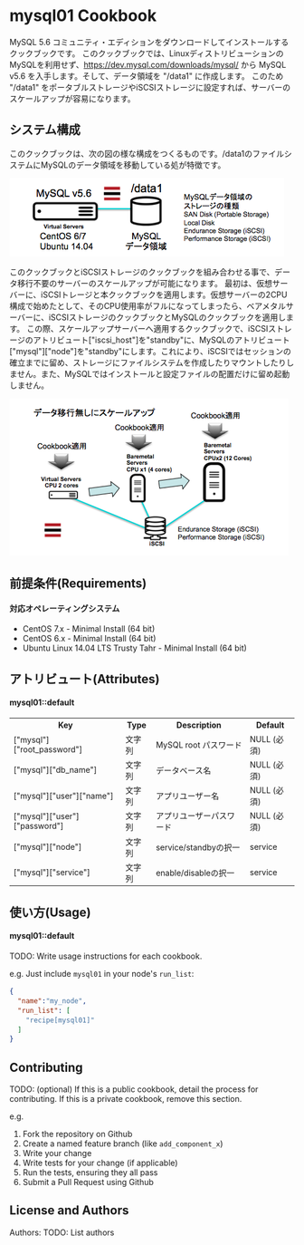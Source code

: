 mysql01 Cookbook
================

MySQL 5.6 コミュニティ・エディションをダウンロードしてインストールするクックブックです。
このクックブックでは、LinuxディストリビューションのMySQLを利用せず、https://dev.mysql.com/downloads/mysql/ から MySQL v5.6 を入手します。そして、データ領域を "/data1" に作成します。 このため "/data1" をポータブルストレージやiSCSIストレージに設定すれば、サーバーのスケールアップが容易になります。


システム構成
------------

このクックブックは、次の図の様な構成をつくるものです。/data1のファイルシステムにMySQLのデータ領域を移動している処が特徴です。

![MySQLシステム構成](doc/MySQL_config.png)


このクックブックとiSCSIストレージのクックブックを組み合わせる事で、データ移行不要のサーバーのスケールアップが可能になります。
最初は、仮想サーバーに、iSCSIトレージと本クックブックを適用します。仮想サーバーの2CPU構成で始めたとして、そのCPU使用率がフルになってしまったら、ベアメタルサーバーに、iSCSIストレージのクックブックとMySQLのクックブックを適用します。
この際、スケールアップサーバーへ適用するクックブックで、iSCSIストレージのアトリビュート["iscsi_host"]を"standby"に、MySQLのアトリビュート["mysql"]["node"]を"standby"にします。これにより、iSCSIではセッションの確立までに留め、ストレージにファイルシステムを作成したりマウントしたりしません。また、MySQLではインストールと設定ファイルの配置だけに留め起動しません。

![MySQLスケールアップシナリオ](doc/MySQL_Scale_up_story.png)


前提条件(Requirements)
------------
#### 対応オペレーティングシステム
* CentOS 7.x - Minimal Install (64 bit) 
* CentOS 6.x - Minimal Install (64 bit) 
* Ubuntu Linux 14.04 LTS Trusty Tahr - Minimal Install (64 bit) 


アトリビュート(Attributes)
----------

#### mysql01::default
<table>
  <tr>
    <th>Key</th>
    <th>Type</th>
    <th>Description</th>
    <th>Default</th>
  </tr>
  <tr>
    <td>["mysql"]["root_password"]</td>
    <td>文字列</td>
    <td>MySQL root パスワード</td>
    <td>NULL (必須)</td>
  </tr>
  <tr>
    <td>["mysql"]["db_name"]</td>
    <td>文字列</td>
    <td>データベース名</td>
    <td>NULL (必須)</td>
  </tr>
  <tr>
    <td>["mysql"]["user"]["name"]</td>
    <td>文字列</td>
    <td>アプリユーザー名</td>
    <td>NULL (必須)</td>
  </tr>
  <tr>
    <td>["mysql"]["user"]["password"]</td>
    <td>文字列</td>
    <td>アプリユーザーパスワード</td>
    <td>NULL (必須)</td>
  </tr>
  <tr>
    <td>["mysql"]["node"]</td>
    <td>文字列</td>
    <td>service/standbyの択一</td>
    <td>service</td>
  </tr>
  <tr>
    <td>["mysql"]["service"]</td>
    <td>文字列</td>
    <td>enable/disableの択一</td>
    <td>service</td>
  </tr>
</table>



使い方(Usage)
-----
#### mysql01::default
TODO: Write usage instructions for each cookbook.

e.g.
Just include `mysql01` in your node's `run_list`:

```json
{
  "name":"my_node",
  "run_list": [
    "recipe[mysql01]"
  ]
}
```

Contributing
------------
TODO: (optional) If this is a public cookbook, detail the process for contributing. If this is a private cookbook, remove this section.

e.g.
1. Fork the repository on Github
2. Create a named feature branch (like `add_component_x`)
3. Write your change
4. Write tests for your change (if applicable)
5. Run the tests, ensuring they all pass
6. Submit a Pull Request using Github

License and Authors
-------------------
Authors: TODO: List authors
